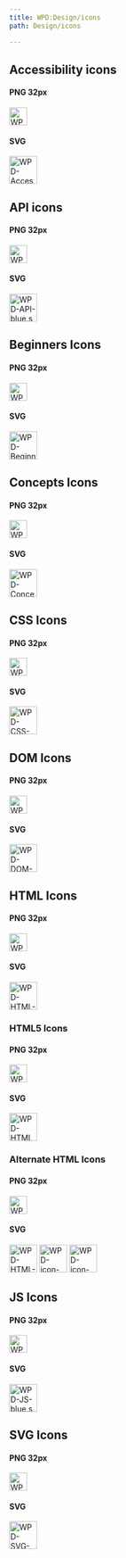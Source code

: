 ```yaml
---
title: WPD:Design/icons
path: Design/icons

---
```

<h2><span class="mw-headline" id="Accessibility_icons">Accessibility icons</span></h2>
<h4><span class="mw-headline" id="PNG_32px">PNG 32px</span></h4>
<p><a href="/wiki/File:WPD-Accessibility-32px.png" class="image"><img alt="WPD-Accessibility-32px.png" src="//static.webplatform.org/w/public/7/7b/WPD-Accessibility-32px.png" width="32" height="32" /></a>
</p>
<h4><span class="mw-headline" id="SVG">SVG</span></h4>
<p><a href="/wiki/File:WPD-Accessibility-blue.svg" class="image"><img alt="WPD-Accessibility-blue.svg" src="//static.webplatform.org/w/thumb/1/10/WPD-Accessibility-blue.svg/50px-WPD-Accessibility-blue.svg.png" width="50" height="50" srcset="//static.webplatform.org/w/thumb/1/10/WPD-Accessibility-blue.svg/75px-WPD-Accessibility-blue.svg.png 1.5x, //static.webplatform.org/w/thumb/1/10/WPD-Accessibility-blue.svg/100px-WPD-Accessibility-blue.svg.png 2x" /></a>
</p>
<h2><span class="mw-headline" id="API_icons">API icons</span></h2>
<h4><span class="mw-headline" id="PNG_32px_2">PNG 32px</span></h4>
<p><a href="/wiki/File:WPD-API-32px.png" class="image"><img alt="WPD-API-32px.png" src="//static.webplatform.org/w/public/d/d3/WPD-API-32px.png" width="32" height="32" /></a>
</p>
<h4><span class="mw-headline" id="SVG_2">SVG</span></h4>
<p><a href="/wiki/File:WPD-API-blue.svg" class="image"><img alt="WPD-API-blue.svg" src="//static.webplatform.org/w/thumb/7/78/WPD-API-blue.svg/50px-WPD-API-blue.svg.png" width="50" height="50" srcset="//static.webplatform.org/w/thumb/7/78/WPD-API-blue.svg/75px-WPD-API-blue.svg.png 1.5x, //static.webplatform.org/w/thumb/7/78/WPD-API-blue.svg/100px-WPD-API-blue.svg.png 2x" /></a>
</p>
<h2><span class="mw-headline" id="Beginners_Icons">Beginners Icons</span></h2>
<h4><span class="mw-headline" id="PNG_32px_3">PNG 32px</span></h4>
<p><a href="/wiki/File:WPD-Beginners-32px.png" class="image"><img alt="WPD-Beginners-32px.png" src="//static.webplatform.org/w/public/8/8a/WPD-Beginners-32px.png" width="32" height="32" /></a>
</p>
<h4><span class="mw-headline" id="SVG_3">SVG</span></h4>
<p><a href="/wiki/File:WPD-Beginners-blue.svg" class="image"><img alt="WPD-Beginners-blue.svg" src="//static.webplatform.org/w/thumb/b/bb/WPD-Beginners-blue.svg/50px-WPD-Beginners-blue.svg.png" width="50" height="50" srcset="//static.webplatform.org/w/thumb/b/bb/WPD-Beginners-blue.svg/75px-WPD-Beginners-blue.svg.png 1.5x, //static.webplatform.org/w/thumb/b/bb/WPD-Beginners-blue.svg/100px-WPD-Beginners-blue.svg.png 2x" /></a>
</p>
<h2><span class="mw-headline" id="Concepts_Icons">Concepts Icons</span></h2>
<h4><span class="mw-headline" id="PNG_32px_4">PNG 32px</span></h4>
<p><a href="/wiki/File:WPD-Concepts-32px.png" class="image"><img alt="WPD-Concepts-32px.png" src="//static.webplatform.org/w/public/8/83/WPD-Concepts-32px.png" width="32" height="32" /></a>
</p>
<h4><span class="mw-headline" id="SVG_4">SVG</span></h4>
<p><a href="/wiki/File:WPD-Concepts-Blue.svg" class="image"><img alt="WPD-Concepts-Blue.svg" src="//static.webplatform.org/w/thumb/3/3e/WPD-Concepts-Blue.svg/50px-WPD-Concepts-Blue.svg.png" width="50" height="50" srcset="//static.webplatform.org/w/thumb/3/3e/WPD-Concepts-Blue.svg/75px-WPD-Concepts-Blue.svg.png 1.5x, //static.webplatform.org/w/thumb/3/3e/WPD-Concepts-Blue.svg/100px-WPD-Concepts-Blue.svg.png 2x" /></a>
</p>
<h2><span class="mw-headline" id="CSS_Icons">CSS Icons</span></h2>
<h4><span class="mw-headline" id="PNG_32px_5">PNG 32px</span></h4>
<p><a href="/wiki/File:WPD-CSS-32px.png" class="image"><img alt="WPD-CSS-32px.png" src="//static.webplatform.org/w/public/7/74/WPD-CSS-32px.png" width="32" height="32" /></a>
</p>
<h4><span class="mw-headline" id="SVG_5">SVG</span></h4>
<p><a href="/wiki/File:WPD-CSS-blue.svg" class="image"><img alt="WPD-CSS-blue.svg" src="//static.webplatform.org/w/thumb/8/88/WPD-CSS-blue.svg/50px-WPD-CSS-blue.svg.png" width="50" height="50" srcset="//static.webplatform.org/w/thumb/8/88/WPD-CSS-blue.svg/75px-WPD-CSS-blue.svg.png 1.5x, //static.webplatform.org/w/thumb/8/88/WPD-CSS-blue.svg/100px-WPD-CSS-blue.svg.png 2x" /></a>
</p>
<h2><span class="mw-headline" id="DOM_Icons">DOM Icons</span></h2>
<h4><span class="mw-headline" id="PNG_32px_6">PNG 32px</span></h4>
<p><a href="/wiki/File:WPD-DOM-32px.png" class="image"><img alt="WPD-DOM-32px.png" src="//static.webplatform.org/w/public/a/ae/WPD-DOM-32px.png" width="32" height="32" /></a>
</p>
<h4><span class="mw-headline" id="SVG_6">SVG</span></h4>
<p><a href="/wiki/File:WPD-DOM-blue.svg" class="image"><img alt="WPD-DOM-blue.svg" src="//static.webplatform.org/w/thumb/2/28/WPD-DOM-blue.svg/50px-WPD-DOM-blue.svg.png" width="50" height="50" srcset="//static.webplatform.org/w/thumb/2/28/WPD-DOM-blue.svg/75px-WPD-DOM-blue.svg.png 1.5x, //static.webplatform.org/w/thumb/2/28/WPD-DOM-blue.svg/100px-WPD-DOM-blue.svg.png 2x" /></a>
</p>
<h2><span class="mw-headline" id="HTML_Icons">HTML Icons</span></h2>
<h4><span class="mw-headline" id="PNG_32px_7">PNG 32px</span></h4>
<p><a href="/wiki/File:WPD-HTML-B-32px.png" class="image"><img alt="WPD-HTML-B-32px.png" src="//static.webplatform.org/w/public/d/d1/WPD-HTML-B-32px.png" width="32" height="32" /></a>
</p>
<h4><span class="mw-headline" id="SVG_7">SVG</span></h4>
<p><a href="/wiki/File:WPD-HTML-B-blue.svg" class="image"><img alt="WPD-HTML-B-blue.svg" src="//static.webplatform.org/w/thumb/e/e6/WPD-HTML-B-blue.svg/50px-WPD-HTML-B-blue.svg.png" width="50" height="50" srcset="//static.webplatform.org/w/thumb/e/e6/WPD-HTML-B-blue.svg/75px-WPD-HTML-B-blue.svg.png 1.5x, //static.webplatform.org/w/thumb/e/e6/WPD-HTML-B-blue.svg/100px-WPD-HTML-B-blue.svg.png 2x" /></a>
</p>
<h3><span class="mw-headline" id="HTML5_Icons">HTML5 Icons</span></h3>
<h4><span class="mw-headline" id="PNG_32px_8">PNG 32px</span></h4>
<p><a href="/wiki/File:WPD-HTML5-32px.png" class="image"><img alt="WPD-HTML5-32px.png" src="//static.webplatform.org/w/public/2/26/WPD-HTML5-32px.png" width="32" height="32" /></a>
</p>
<h4><span class="mw-headline" id="SVG_8">SVG</span></h4>
<p><a href="/wiki/File:WPD-HTML5-blue.svg" class="image"><img alt="WPD-HTML5-blue.svg" src="//static.webplatform.org/w/thumb/9/93/WPD-HTML5-blue.svg/50px-WPD-HTML5-blue.svg.png" width="50" height="50" srcset="//static.webplatform.org/w/thumb/9/93/WPD-HTML5-blue.svg/75px-WPD-HTML5-blue.svg.png 1.5x, //static.webplatform.org/w/thumb/9/93/WPD-HTML5-blue.svg/100px-WPD-HTML5-blue.svg.png 2x" /></a>
</p>
<h3><span class="mw-headline" id="Alternate_HTML_Icons">Alternate HTML Icons</span></h3>
<h4><span class="mw-headline" id="PNG_32px_9">PNG 32px</span></h4>
<p><a href="/wiki/File:WPD-HTML-32px.png" class="image"><img alt="WPD-HTML-32px.png" src="//static.webplatform.org/w/public/9/9a/WPD-HTML-32px.png" width="32" height="32" /></a>
</p>
<h4><span class="mw-headline" id="SVG_9">SVG</span></h4>
<p><a href="/wiki/File:WPD-HTML-blue.svg" class="image"><img alt="WPD-HTML-blue.svg" src="//static.webplatform.org/w/thumb/6/6c/WPD-HTML-blue.svg/50px-WPD-HTML-blue.svg.png" width="50" height="50" srcset="//static.webplatform.org/w/thumb/6/6c/WPD-HTML-blue.svg/75px-WPD-HTML-blue.svg.png 1.5x, //static.webplatform.org/w/thumb/6/6c/WPD-HTML-blue.svg/100px-WPD-HTML-blue.svg.png 2x" /></a>
<a href="/wiki/File:WPD-icon-html-semantic.svg" class="image"><img alt="WPD-icon-html-semantic.svg" src="//static.webplatform.org/w/thumb/f/f6/WPD-icon-html-semantic.svg/50px-WPD-icon-html-semantic.svg.png" width="50" height="50" srcset="//static.webplatform.org/w/thumb/f/f6/WPD-icon-html-semantic.svg/75px-WPD-icon-html-semantic.svg.png 1.5x, //static.webplatform.org/w/thumb/f/f6/WPD-icon-html-semantic.svg/100px-WPD-icon-html-semantic.svg.png 2x" /></a>
<a href="/wiki/File:WPD-icon-html-brackets.svg" class="image"><img alt="WPD-icon-html-brackets.svg" src="//static.webplatform.org/w/thumb/d/d5/WPD-icon-html-brackets.svg/50px-WPD-icon-html-brackets.svg.png" width="50" height="50" srcset="//static.webplatform.org/w/thumb/d/d5/WPD-icon-html-brackets.svg/75px-WPD-icon-html-brackets.svg.png 1.5x, //static.webplatform.org/w/thumb/d/d5/WPD-icon-html-brackets.svg/100px-WPD-icon-html-brackets.svg.png 2x" /></a>
</p>
<h2><span class="mw-headline" id="JS_Icons">JS Icons</span></h2>
<h4><span class="mw-headline" id="PNG_32px_10">PNG 32px</span></h4>
<p><a href="/wiki/File:WPD-JS-32px.png" class="image"><img alt="WPD-JS-32px.png" src="//static.webplatform.org/w/public/4/4c/WPD-JS-32px.png" width="32" height="32" /></a>
</p>
<h4><span class="mw-headline" id="SVG_10">SVG</span></h4>
<p><a href="/wiki/File:WPD-JS-blue.svg" class="image"><img alt="WPD-JS-blue.svg" src="//static.webplatform.org/w/thumb/1/1d/WPD-JS-blue.svg/50px-WPD-JS-blue.svg.png" width="50" height="50" srcset="//static.webplatform.org/w/thumb/1/1d/WPD-JS-blue.svg/75px-WPD-JS-blue.svg.png 1.5x, //static.webplatform.org/w/thumb/1/1d/WPD-JS-blue.svg/100px-WPD-JS-blue.svg.png 2x" /></a>
</p>
<h2><span class="mw-headline" id="SVG_Icons">SVG Icons</span></h2>
<h4><span class="mw-headline" id="PNG_32px_11">PNG 32px</span></h4>
<p><a href="/wiki/File:WPD-SVG-32px.png" class="image"><img alt="WPD-SVG-32px.png" src="//static.webplatform.org/w/public/d/db/WPD-SVG-32px.png" width="32" height="32" /></a>
</p>
<h4><span class="mw-headline" id="SVG_11">SVG</span></h4>
<p><a href="/wiki/File:WPD-SVG-blue.svg" class="image"><img alt="WPD-SVG-blue.svg" src="//static.webplatform.org/w/thumb/a/a8/WPD-SVG-blue.svg/50px-WPD-SVG-blue.svg.png" width="50" height="50" srcset="//static.webplatform.org/w/thumb/a/a8/WPD-SVG-blue.svg/75px-WPD-SVG-blue.svg.png 1.5x, //static.webplatform.org/w/thumb/a/a8/WPD-SVG-blue.svg/100px-WPD-SVG-blue.svg.png 2x" /></a>
</p>
<!-- Saved in parser cache with key wpwiki:pcache:idhash:6854-0!*!*!!*!5!*!esi=1 and timestamp 20150810202449 and revision id 22602
 -->
